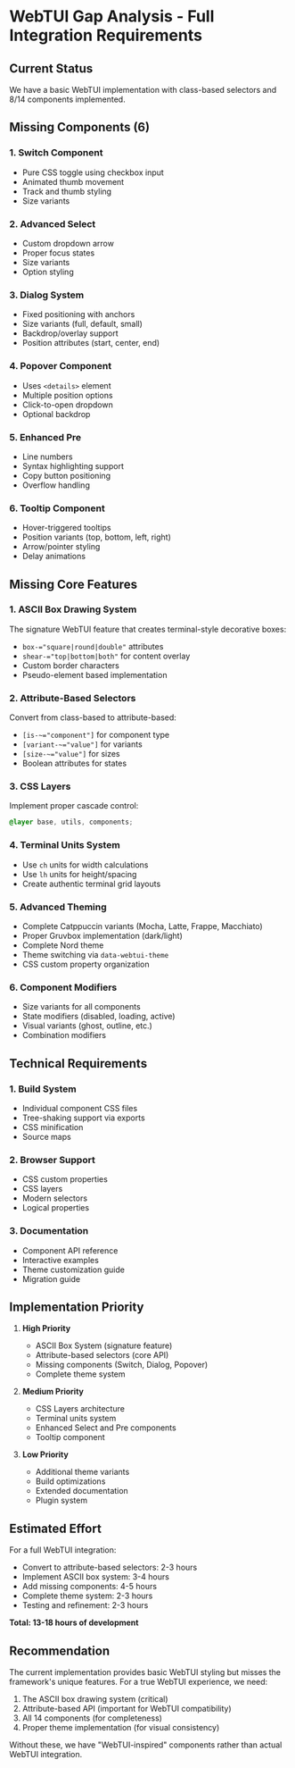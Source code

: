 # WebTUI Gap Analysis - Full Integration Requirements

## Current Status
We have a basic WebTUI implementation with class-based selectors and 8/14 components implemented.

## Missing Components (6)

### 1. Switch Component
- Pure CSS toggle using checkbox input
- Animated thumb movement
- Track and thumb styling
- Size variants

### 2. Advanced Select
- Custom dropdown arrow
- Proper focus states
- Size variants
- Option styling

### 3. Dialog System
- Fixed positioning with anchors
- Size variants (full, default, small)
- Backdrop/overlay support
- Position attributes (start, center, end)

### 4. Popover Component
- Uses `<details>` element
- Multiple position options
- Click-to-open dropdown
- Optional backdrop

### 5. Enhanced Pre
- Line numbers
- Syntax highlighting support
- Copy button positioning
- Overflow handling

### 6. Tooltip Component
- Hover-triggered tooltips
- Position variants (top, bottom, left, right)
- Arrow/pointer styling
- Delay animations

## Missing Core Features

### 1. ASCII Box Drawing System
The signature WebTUI feature that creates terminal-style decorative boxes:
- `box-="square|round|double"` attributes
- `shear-="top|bottom|both"` for content overlay
- Custom border characters
- Pseudo-element based implementation

### 2. Attribute-Based Selectors
Convert from class-based to attribute-based:
- `[is-~="component"]` for component type
- `[variant-~="value"]` for variants
- `[size-~="value"]` for sizes
- Boolean attributes for states

### 3. CSS Layers
Implement proper cascade control:
```css
@layer base, utils, components;
```

### 4. Terminal Units System
- Use `ch` units for width calculations
- Use `lh` units for height/spacing
- Create authentic terminal grid layouts

### 5. Advanced Theming
- Complete Catppuccin variants (Mocha, Latte, Frappe, Macchiato)
- Proper Gruvbox implementation (dark/light)
- Complete Nord theme
- Theme switching via `data-webtui-theme`
- CSS custom property organization

### 6. Component Modifiers
- Size variants for all components
- State modifiers (disabled, loading, active)
- Visual variants (ghost, outline, etc.)
- Combination modifiers

## Technical Requirements

### 1. Build System
- Individual component CSS files
- Tree-shaking support via exports
- CSS minification
- Source maps

### 2. Browser Support
- CSS custom properties
- CSS layers
- Modern selectors
- Logical properties

### 3. Documentation
- Component API reference
- Interactive examples
- Theme customization guide
- Migration guide

## Implementation Priority

1. **High Priority**
   - ASCII Box System (signature feature)
   - Attribute-based selectors (core API)
   - Missing components (Switch, Dialog, Popover)
   - Complete theme system

2. **Medium Priority**
   - CSS Layers architecture
   - Terminal units system
   - Enhanced Select and Pre components
   - Tooltip component

3. **Low Priority**
   - Additional theme variants
   - Build optimizations
   - Extended documentation
   - Plugin system

## Estimated Effort

For a full WebTUI integration:
- Convert to attribute-based selectors: 2-3 hours
- Implement ASCII box system: 3-4 hours
- Add missing components: 4-5 hours
- Complete theme system: 2-3 hours
- Testing and refinement: 2-3 hours

**Total: 13-18 hours of development**

## Recommendation

The current implementation provides basic WebTUI styling but misses the framework's unique features. For a true WebTUI experience, we need:

1. The ASCII box drawing system (critical)
2. Attribute-based API (important for WebTUI compatibility)
3. All 14 components (for completeness)
4. Proper theme implementation (for visual consistency)

Without these, we have "WebTUI-inspired" components rather than actual WebTUI integration.